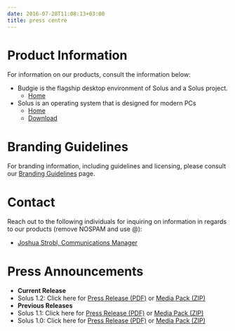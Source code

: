 ```yaml
---
date: 2016-07-28T11:08:13+03:00
title: press centre
---
```


# Product Information

For information on our products, consult the information below:

- Budgie is the flagship desktop environment of Solus and a Solus project.
  - [Home](/budgie)
- Solus is an operating system that is designed for modern PCs
  - [Home](/solus)
  - [Download](/download)

# Branding Guidelines

For branding information, including guidelines and licensing, please consult our [Branding Guidelines](/branding-guidelines) page.

# Contact

Reach out to the following individuals for inquiring on information in regards to our products (remove NOSPAM and use @):

- [Joshua Strobl, Communications Manager](joshuaATstroblindustries.comNOSPAM)

# Press Announcements

- **Current Release**
 - Solus 1.2: Click here for [Press Release (PDF)](https://drive.google.com/open?id=0B5Ymf8oYXx-PdWxRODNKd0RXVW8)
 or [Media Pack (ZIP)](https://drive.google.com/open?id=0B5Ymf8oYXx-PQVlxZzBWQk1KZzQ)
- **Previous Releases**
 - Solus 1.1: Click here for [Press Release (PDF)](https://drive.google.com/open?id=0B5Ymf8oYXx-PMUZWcXVkYVI4Um8)
 or [Media Pack (ZIP)](https://drive.google.com/open?id=0B5Ymf8oYXx-PQko0RzBsN1J1WDg)
 - Solus 1.0: Click here for [Press Release (PDF)](https://drive.google.com/open?id=0B5Ymf8oYXx-PSURwa2h5T0t6Ulk)
 or [Media Pack (ZIP)](https://drive.google.com/open?id=0B5Ymf8oYXx-PZUo0a2VxcEI5VUU)
